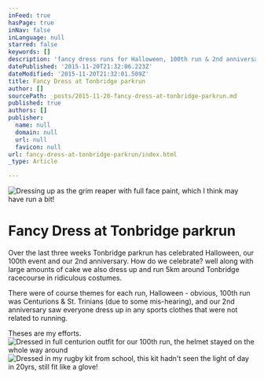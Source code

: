 ```yaml
---
inFeed: true
hasPage: true
inNav: false
inLanguage: null
starred: false
keywords: []
description: 'fancy dress runs for Halloween, 100th run & 2nd anniversary. '
datePublished: '2015-11-20T21:32:06.223Z'
dateModified: '2015-11-20T21:32:01.509Z'
title: Fancy Dress at Tonbridge parkrun
author: []
sourcePath: _posts/2015-11-20-fancy-dress-at-tonbridge-parkrun.md
published: true
authors: []
publisher:
  name: null
  domain: null
  url: null
  favicon: null
url: fancy-dress-at-tonbridge-parkrun/index.html
_type: Article

---
```

![Dressing up as the grim reaper with full face paint, which I think may have run a bit!](https://the-grid-user-content.s3-us-west-2.amazonaws.com/e8092514-d645-4038-a82f-5eebf426b3c1.jpg)

# Fancy Dress at Tonbridge parkrun

Over the last three weeks Tonbridge parkrun has celebrated Halloween, our 100th event and our 2nd anniversary. How do we celebrate? well along with large amounts of cake we also dress up and run 5km around Tonbridge racecourse in ridiculous costumes. 

There were of course themes for each run, Halloween - obvious, 100th run was Centurions & St. Trinians (due to some mis-hearing), and our 2nd anniversary saw everyone dress up in any sports clothes that were not related to running.

Theses are my efforts.
![Dressed in full centurion outfit for our 100th run, the helmet stayed on the whole way around](https://the-grid-user-content.s3-us-west-2.amazonaws.com/3285dbe6-497b-40b8-ba34-3b70e71f55c7.jpg)
![Dressed in my rugby kit from school, this kit hadn't seen the light of day in 20yrs, still fit like a glove!](https://the-grid-user-content.s3-us-west-2.amazonaws.com/3bd576fc-2c1d-43c4-98b3-5300487bad42.jpg)